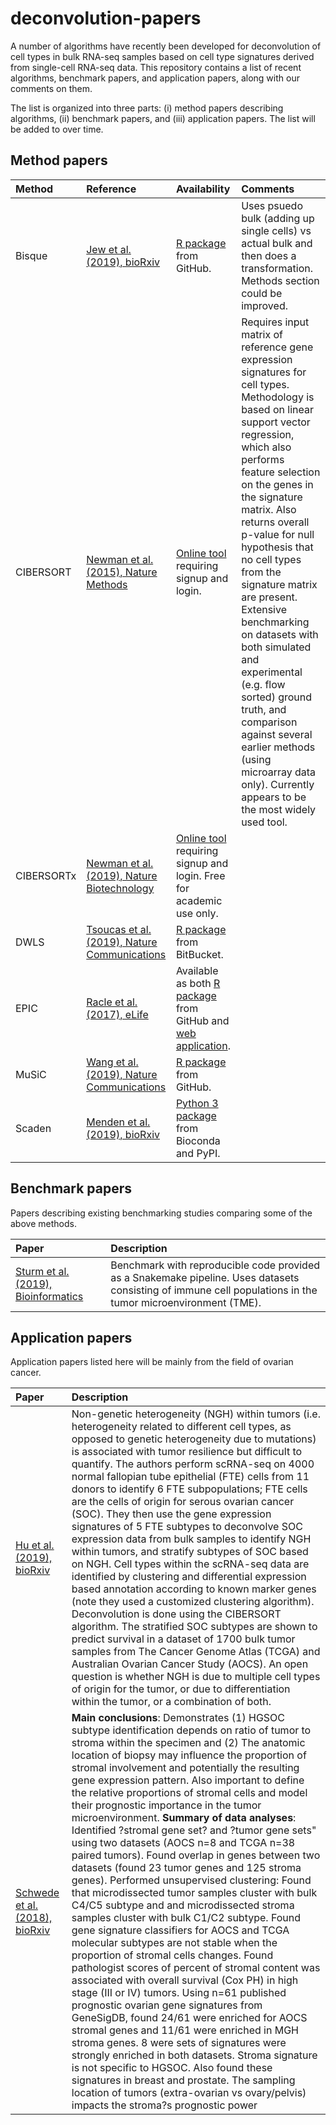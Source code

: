 # deconvolution-papers

A number of algorithms have recently been developed for deconvolution of cell types in bulk RNA-seq samples based on cell type signatures derived from single-cell RNA-seq data. This repository contains a list of recent algorithms, benchmark papers, and application papers, along with our comments on them.

The list is organized into three parts: (i) method papers describing algorithms, (ii) benchmark papers, and (iii) application papers. The list will be added to over time.



## Method papers

Method | Reference | Availability | Comments
:----- | :-------- | :----------- | :-------
Bisque | [Jew et al. (2019), bioRxiv](https://www.biorxiv.org/content/10.1101/669911v1) | [R package](https://github.com/cozygene/bisque) from GitHub. | Uses psuedo bulk (adding up single cells) vs actual bulk and then does a transformation. Methods section could be improved. 
CIBERSORT | [Newman et al. (2015), Nature Methods](https://www.nature.com/articles/nmeth.3337) | [Online tool](https://cibersort.stanford.edu/) requiring signup and login. | Requires input matrix of reference gene expression signatures for cell types. Methodology is based on linear support vector regression, which also performs feature selection on the genes in the signature matrix. Also returns overall p-value for null hypothesis that no cell types from the signature matrix are present. Extensive benchmarking on datasets with both simulated and experimental (e.g. flow sorted) ground truth, and comparison against several earlier methods (using microarray data only). Currently appears to be the most widely used tool.
CIBERSORTx | [Newman et al. (2019), Nature Biotechnology](https://www.nature.com/articles/s41587-019-0114-2) | [Online tool](https://cibersortx.stanford.edu/) requiring signup and login. Free for academic use only. | 
DWLS | [Tsoucas et al. (2019), Nature Communications](https://www.nature.com/articles/s41467-019-10802-z) | [R package](https://bitbucket.org/yuanlab/dwls/src/default/) from BitBucket. | 
EPIC | [Racle et al. (2017), eLife](https://elifesciences.org/articles/26476) | Available as both [R package](https://github.com/GfellerLab/EPIC) from GitHub and [web application](http://epic.gfellerlab.org/). | 
MuSiC | [Wang et al. (2019), Nature Communications](https://www.nature.com/articles/s41467-018-08023-x) | [R package](https://github.com/xuranw/MuSiC) from GitHub. | 
Scaden | [Menden et al. (2019), bioRxiv](https://www.biorxiv.org/content/10.1101/659227v1) | [Python 3 package](https://github.com/KevinMenden/scaden) from Bioconda and PyPI. | 



## Benchmark papers

Papers describing existing benchmarking studies comparing some of the above methods.


Paper | Description
:---- | :----------
[Sturm et al. (2019), Bioinformatics](https://academic.oup.com/bioinformatics/article/35/14/i436/5529146#.XS2eAAl_aaE.twitter) | Benchmark with reproducible code provided as a Snakemake pipeline. Uses datasets consisting of immune cell populations in the tumor microenvironment (TME).



## Application papers

Application papers listed here will be mainly from the field of ovarian cancer.


Paper | Description
:---- | :----------
[Hu et al. (2019), bioRxiv](https://www.biorxiv.org/content/10.1101/672626v1) | Non-genetic heterogeneity (NGH) within tumors (i.e. heterogeneity related to different cell types, as opposed to genetic heterogeneity due to mutations) is associated with tumor resilience but difficult to quantify. The authors perform scRNA-seq on 4000 normal fallopian tube epithelial (FTE) cells from 11 donors to identify 6 FTE subpopulations; FTE cells are the cells of origin for serous ovarian cancer (SOC). They then use the gene expression signatures of 5 FTE subtypes to deconvolve SOC expression data from bulk samples to identify NGH within tumors, and stratify subtypes of SOC based on NGH. Cell types within the scRNA-seq data are identified by clustering and differential expression based annotation according to known marker genes (note they used a customized clustering algorithm). Deconvolution is done using the CIBERSORT algorithm. The stratified SOC subtypes are shown to predict survival in a dataset of 1700 bulk tumor samples from The Cancer Genome Atlas (TCGA) and Australian Ovarian Cancer Study (AOCS). An open question is whether NGH is due to multiple cell types of origin for the tumor, or due to differentiation within the tumor, or a combination of both.
[Schwede et al. (2018), bioRxiv](https://www.biorxiv.org/content/10.1101/496406v1) | **Main conclusions**: Demonstrates (1) HGSOC subtype identification depends on ratio of tumor to stroma within the specimen and (2) The anatomic location of biopsy may influence the proportion of stromal involvement and potentially the resulting gene expression pattern. Also important to define the relative proportions of stromal cells and model their prognostic importance in the tumor microenvironment. **Summary of data analyses**: Identified ?stromal gene set? and ?tumor gene sets" using two datasets (AOCS n=8 and TCGA n=38 paired tumors). Found overlap in genes between two datasets (found 23 tumor genes and 125 stroma genes). Performed unsupervised clustering: Found that microdissected tumor samples cluster with bulk C4/C5 subtype and and microdissected stroma samples cluster with bulk C1/C2 subtype. Found gene signature classifiers for AOCS and TCGA molecular subtypes are not stable when the proportion of stromal cells changes. Found pathologist scores of percent of stromal content was associated with overall survival (Cox PH) in high stage (III or IV) tumors. Using n=61 published prognostic ovarian gene signatures from GeneSigDB, found 24/61 were enriched for AOCS stromal genes and 11/61 were enriched in MGH stroma genes. 8 were sets of signatures were strongly enriched in both datasets. Stroma signature is not specific to HGSOC. Also found these signatures in breast and prostate. The sampling location of tumors (extra-ovarian vs ovary/pelvis) impacts the stroma?s prognostic power 



